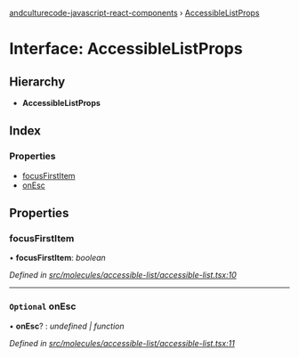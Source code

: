 [andculturecode-javascript-react-components](../README.md) › [AccessibleListProps](accessiblelistprops.md)

# Interface: AccessibleListProps

## Hierarchy

* **AccessibleListProps**

## Index

### Properties

* [focusFirstItem](accessiblelistprops.md#focusfirstitem)
* [onEsc](accessiblelistprops.md#optional-onesc)

## Properties

###  focusFirstItem

• **focusFirstItem**: *boolean*

*Defined in [src/molecules/accessible-list/accessible-list.tsx:10](https://github.com/AndcultureCode/AndcultureCode.JavaScript.React.Components/blob/09a736c/src/molecules/accessible-list/accessible-list.tsx#L10)*

___

### `Optional` onEsc

• **onEsc**? : *undefined | function*

*Defined in [src/molecules/accessible-list/accessible-list.tsx:11](https://github.com/AndcultureCode/AndcultureCode.JavaScript.React.Components/blob/09a736c/src/molecules/accessible-list/accessible-list.tsx#L11)*
